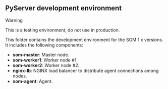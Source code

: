 ## PyServer development environment

> [!Warning]
> This is a testing environment, do not use in production.

This folder contains the development environment for the SOM 1.x versions. It includes the following components:

- **som-master**: Master node.
- **som-worker1**: Worker node #1.
- **som-worker2**: Worker node #2.
- **nginx-lb**: NGINX load balancer to distribute agent connections among nodes.
- **som-agent**: Agent.
